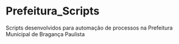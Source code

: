 # Prefeitura_Scripts
Scripts desenvolvidos para automação de processos na Prefeitura Municipal de Bragança Paulista

